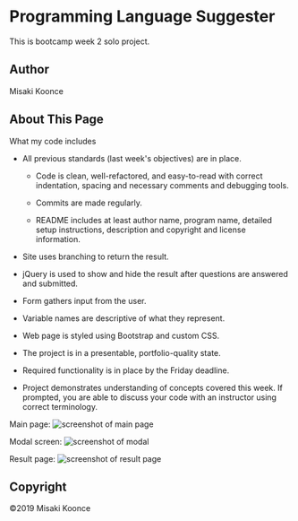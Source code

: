 # Programming Language Suggester

This is bootcamp week 2 solo project.


## Author
Misaki Koonce


## About This Page
What my code includes

- All previous standards (last week's objectives) are in place.
    - Code is clean, well-refactored, and easy-to-read with correct indentation, spacing and necessary comments and debugging tools.

    - Commits are made regularly.

    - README includes at least author name, program name, detailed setup instructions, description and copyright and license information.

- Site uses branching to return the result.

- jQuery is used to show and hide the result after questions are answered and submitted. 

- Form gathers input from the user.

- Variable names are descriptive of what they represent.

- Web page is styled using Bootstrap and custom CSS.

- The project is in a presentable, portfolio-quality state.

- Required functionality is in place by the Friday deadline.

- Project demonstrates understanding of concepts covered this week. If prompted, you are able to discuss your code with an instructor using correct terminology.


Main page:
![screenshot of main page]("img/screenshot1.png")


Modal screen:
![screenshot of modal]("img/screenshot2.png")


Result page:
![screenshot of result page]("img/screenshot.png")


## Copyright
©2019 Misaki Koonce